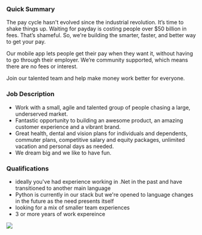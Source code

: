 


### Quick Summary
The pay cycle hasn't evolved since the industrial revolution. It’s time to shake things up. Waiting for payday is costing people over $50 billion in fees. That’s shameful. So, we're building the smarter, faster, and better way to get your pay.

Our mobile app lets people get their pay when they want it, without having to go through their employer. We’re community supported, which means there are no fees or interest.

Join our talented team and help make money work better for everyone.

### Job Description
+ Work with a small, agile and talented group of people chasing a large, underserved market.
+ Fantastic opportunity to building an awesome product, an amazing customer experience and a vibrant brand.
+ Great health, dental and vision plans for individuals and dependents, commuter plans, competitive salary and equity packages, unlimited vacation and personal days as needed.
+ We dream big and we like to have fun.

### Qualifications
+ ideally you've had experience working in .Net in the past and have transitioned to another main language
+ Python is currently in our stack but we're opened to language changes in the future as the need presents itself
+ looking for a mix of smaller team experiences
+ 3 or more years of work expereince


[<img src='https://dabuttonfactory.com/button.png?t=Apply&f=Calibri-Bold&ts=24&tc=fff&tshs=1&tshc=000&hp=20&vp=8&c=5&bgt=gradient&bgc=3d85c6&ebgc=073763'>](https://letsrockit.co/users/auth/github?job_id=qwn0axzlag91cnm-backend-engineer-agnostic-net)
